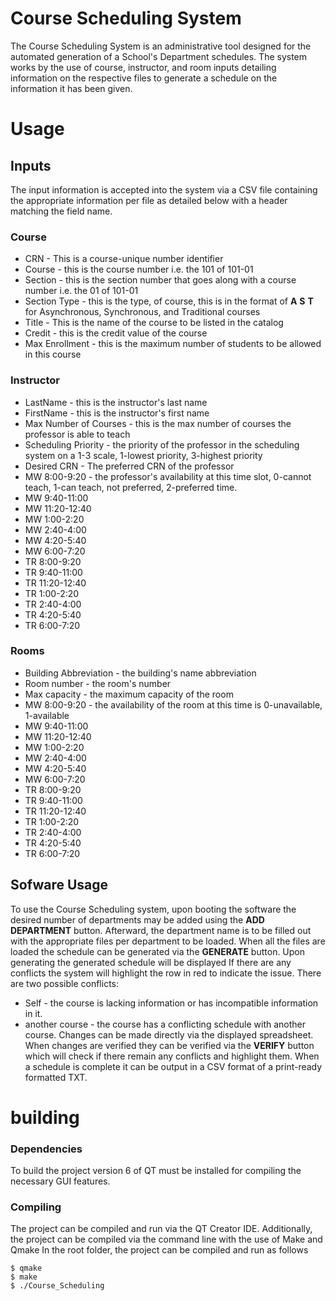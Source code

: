 # Course Scheduling System
The Course Scheduling System is an administrative tool designed for the automated generation of a School's Department schedules.
The system works by the use of course, instructor, and room inputs detailing information on the respective files to generate a schedule on the information it has been given.
# Usage
## Inputs
The input information is accepted into the system via a CSV file containing the appropriate information per file as detailed below with a header matching the field name.
### Course
* CRN - This is a course-unique number identifier
* Course - this is the course number i.e. the 101 of 101-01
* Section - this is the section number that goes along with a course number i.e. the 01 of 101-01 
* Section Type - this is the type, of course, this is in the format of **A** **S** **T** for Asynchronous, Synchronous, and Traditional courses
* Title - This is the name of the course to be listed in the catalog
* Credit - this is the credit value of the course
* Max Enrollment - this is the maximum number of students to be allowed in this course
### Instructor
* LastName - this is the instructor's last name
* FirstName - this is the instructor's first name
* Max Number of Courses - this is the max number of courses the professor is able to teach
* Scheduling Priority - the priority of the professor in the scheduling system on a 1-3 scale, 1-lowest priority, 3-highest priority
* Desired CRN - The preferred CRN of the professor
* MW 8:00-9:20 - the professor's availability at this time slot, 0-cannot teach, 1-can teach, not preferred, 2-preferred time.
* MW 9:40-11:00
* MW 11:20-12:40
* MW 1:00-2:20
* MW 2:40-4:00
* MW 4:20-5:40
* MW 6:00-7:20
* TR 8:00-9:20 
* TR 9:40-11:00
* TR 11:20-12:40
* TR 1:00-2:20
* TR 2:40-4:00
* TR 4:20-5:40
* TR 6:00-7:20
### Rooms
* Building Abbreviation - the building's name abbreviation
* Room number - the room's number
* Max capacity - the maximum capacity of the room
* MW 8:00-9:20 - the availability of the room at this time is 0-unavailable, 1-available
* MW 9:40-11:00
* MW 11:20-12:40
* MW 1:00-2:20
* MW 2:40-4:00
* MW 4:20-5:40
* MW 6:00-7:20
* TR 8:00-9:20
* TR 9:40-11:00
* TR 11:20-12:40
* TR 1:00-2:20
* TR 2:40-4:00
* TR 4:20-5:40
* TR 6:00-7:20
## Sofware Usage
To use the Course Scheduling system, upon booting the software the desired number of departments may be added using the **ADD DEPARTMENT** button.
Afterward, the department name is to be filled out with the appropriate files per department to be loaded.
When all the files are loaded the schedule can be generated via the **GENERATE** button.
Upon generating the generated schedule will be displayed
If there are any conflicts the system will highlight the row in red to indicate the issue.
There are two possible conflicts:
* Self - the course is lacking information or has incompatible information in it.
* another course - the course has a conflicting schedule with another course.
Changes can be made directly via the displayed spreadsheet. When changes are verified they can be verified via the **VERIFY** button which will check if there remain any conflicts and highlight them.
When a schedule is complete it can be output in a CSV format of a print-ready formatted TXT. 
# building
### Dependencies
To build the project version 6 of QT must be installed for compiling the necessary GUI features.
### Compiling
The project can be compiled and run via the QT Creator IDE.
Additionally, the project can be compiled via the command line with the use of Make and Qmake
In the root folder, the project can be compiled and run as follows
```
$ qmake
$ make
$ ./Course_Scheduling
```
